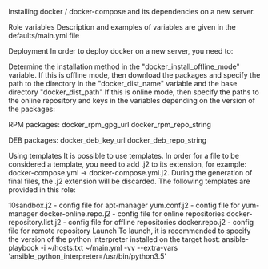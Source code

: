 Installing docker / docker-compose and its dependencies on a new server.

Role variables
Description and examples of variables are given in the defaults/main.yml file

Deployment
In order to deploy docker on a new server, you need to:

Determine the installation method in the "docker_install_offline_mode" variable. If this is offline mode, then download the packages and specify the path to the directory in the "docker_dist_name" variable and the base directory "docker_dist_path" If this is online mode, then specify the paths to the online repository and keys in the variables depending on the version of the packages:

RPM packages: docker_rpm_gpg_url docker_rpm_repo_string

DEB packages: docker_deb_key_url docker_deb_repo_string

Using templates
It is possible to use templates. In order for a file to be considered a template, you need to add .j2 to its extension, for example: docker-compose.yml -> docker-compose.yml.j2. During the generation of final files, the .j2 extension will be discarded. The following templates are provided in this role:

10sandbox.j2 - config file for apt-manager
yum.conf.j2 - config file for yum-manager
docker-online.repo.j2 - config file for online repositories
docker-repository.list.j2 - config file for offline repositories
docker.repo.j2 - config file for remote repository
Launch
To launch, it is recommended to specify the version of the python interpreter installed on the target host: ansible-playbook -i ~/hosts.txt ~/main.yml -vv --extra-vars 'ansible_python_interpreter=/usr/bin/python3.5'

